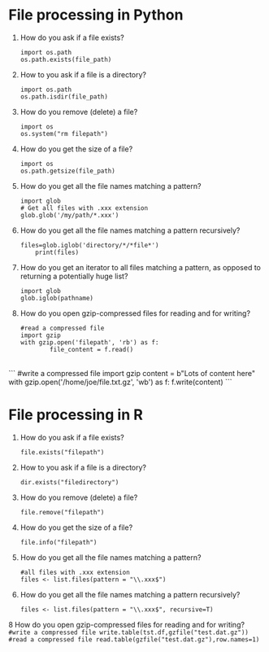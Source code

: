 # File processing in Python
1. How do you ask if a file exists?
	```
	import os.path
	os.path.exists(file_path)
	```

2. How to you ask if a file is a directory?
	```
	import os.path
	os.path.isdir(file_path)
	```

3. How do you remove (delete) a file?
	```
	import os
	os.system("rm filepath")
	```

4. How do you get the size of a file?
	```
	import os
	os.path.getsize(file_path)
	```

5. How do you get all the file names matching a pattern?
	```
	import glob
	# Get all files with .xxx extension
	glob.glob('/my/path/*.xxx')
	```

6. How do you get all the file names matching a pattern recursively?
	```
	files=glob.iglob('directory/*/*file*')
    	print(files)
	```

7. How do you get an iterator to all files matching a pattern, as opposed to returning a potentially huge list?
	```
	import glob
	glob.iglob(pathname)
	```

8. How do you open gzip-compressed files for reading and for writing?
	```
	#read a compressed file
	import gzip
	with gzip.open('filepath', 'rb') as f:
    	    file_content = f.read()
	```
<br />
	```
	#write a compressed file
	import gzip
	content = b"Lots of content here"
	with gzip.open('/home/joe/file.txt.gz', 'wb') as f:
    	f.write(content)
	```

# File processing in R
1. How do you ask if a file exists?
	```
	file.exists("filepath")
	```

2. How to you ask if a file is a directory?
	```
	dir.exists("filedirectory")
	```

3. How do you remove (delete) a file?
	```
	file.remove("filepath")
	```

4. How do you get the size of a file?
	```
	file.info("filepath")
	```
5. How do you get all the file names matching a pattern?
	```
	#all files with .xxx extension
	files <- list.files(pattern = "\\.xxx$")
	```

6. How do you get all the file names matching a pattern recursively?
	```
	files <- list.files(pattern = "\\.xxx$", recursive=T)
	```

8 How do you open gzip-compressed files for reading and for writing?
	```
	#write a compressed file
	write.table(tst.df,gzfile("test.dat.gz"))
	```
<br />
	```
	#read a compressed file
	read.table(gzfile("test.dat.gz"),row.names=1)
	```
